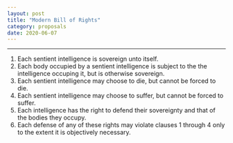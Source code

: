 ```yaml
---
layout: post
title: "Modern Bill of Rights"
category: proposals
date: 2020-06-07
---
```



---

1. Each sentient intelligence is sovereign unto itself.
2. Each body occupied by a sentient intelligence is subject to the the intelligence occuping it, but is otherwise sovereign.
3. Each sentient intelligence may choose to die, but cannot be forced to die.
4. Each sentient intelligence may choose to suffer, but cannot be forced to suffer.
5. Each intelligence has the right to defend their sovereignty and that of the bodies they occupy.
6. Each defense of any of these rights may violate clauses 1 through 4 only to the extent it is objectively necessary.
